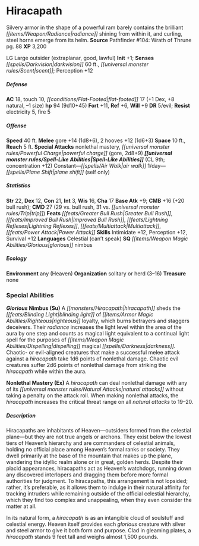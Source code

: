﻿---
cssclass: [monsters]
title1: Hiracapath
desc_short: Silvery armor in the shape of a powerful ram barely contains the brilliant
  radiance shining from within it, and curling, steel horns emerge from its helm.
title2: Hiracapath
CR: 7
sources:
- name: 'Pathfinder #104: Wrath of Thrune'
  page: 88
  link: http://paizo.com/products/btpy9jb7?Pathfinder-Adventure-Path-104-Wrath-of-Thrune
XP: 3200
alignment: LG
size: Large
type: outsider
subtypes:
- extraplanar
- good
- lawful
initiative:
  bonus: 1
senses:
  darkvision: 60
  scent: true
AC:
  AC: 18
  touch: 10
  flat_footed: 17
  components:
    dex: 1
    natural: 8
    size: -1
HP:
  HP: 94
  long: 9d10+45
saves:
  fort: 11
  ref: 6
  will: 9
DR:
- amount: 5
  weakness: evil
resistances:
  electricity: 5
  fire: 5
speeds:
  base: 40
attacks:
  melee:
  - - text: gore +14 (1d8+6)
      entries:
      - - damage: 1d8+6
      attack: gore
      bonus:
      - 14
    - text: 2 hooves +12 (1d6+3)
      entries:
      - - damage: 1d6+3
      count: 2
      attack: hooves
      bonus:
      - 12
  special:
  - nonlethal mastery
  - powerful charge (gore, 2d8+9)
space: 10
reach: 5
spell_like_abilities:
  entries:
  - name: air walk
    source: default
    freq: Constant
  - name: plane shift
    source: default
    freq: 1/day
    other: self only
  sources:
  - name: default
    CL: 9
    concentration: 12
ability_scores:
  STR: 22
  DEX: 12
  CON: 21
  INT: 3
  WIS: 16
  CHA: 17
BAB: 9
CMB: 16
CMB_other: +20 bull rush
CMD: 27
CMD_other: 29 vs. bull rush, 31 vs. trip
feats:
- name: Greater Bull Rush
- name: Improved Bull Rush
- name: Lightning Reflexes
- name: Multiattack
- name: Power Attack
skills:
  Intimidate: 12
  Perception: 12
  Survival: 12
languages:
- Celestial (can't speak)
special_qualities:
- glorious nimbus
ecology:
  environment: any (Heaven)
  organization: solitary or herd (3-16)
  treasure_type: none
special_abilities:
  Glorious Nimbus (Su): A hiracapath sheds the blinding light of righteous loyalty,
    which burns betrayers and staggers deceivers. Their radiance increases the light
    level within the area of the aura by one step and counts as magical light equivalent
    to a continual light spell for the purposes of dispelling magical darkness. Chaotic-
    or evil-aligned creatures that make a successful melee attack against a hiracapath
    take 1d6 points of nonlethal damage. Chaotic evil creatures suffer 2d6 points
    of nonlethal damage from striking the hiracapath while within the aura.
  Nonlethal Mastery (Ex): A hiracapath can deal nonlethal damage with any of its natural
    attacks without taking a penalty on the attack roll. When making nonlethal attacks,
    the hiracapath increases the critical threat range on all natural attacks to 19-20.
desc_long: |-
  Hiracapaths are inhabitants of Heaven-outsiders formed from the celestial plane-but they are not true angels or archons. They exist below the lowest tiers of Heaven's hierarchy and are commanders of celestial animals, holding no official place among Heaven's formal ranks or society. They dwell primarily at the base of the mountain that makes up the plane, wandering the idyllic realm alone or in great, golden herds. Despite their placid appearances, hiracapaths act as Heaven's watchdogs, running down any discovered interlopers and dragging them before more formal authorities for judgment. To hiracapaths, this arrangement is not lopsided; rather, it's preferable, as it allows them to indulge in their natural affinity for tracking intruders while remaining outside of the official celestial hierarchy, which they find too complex and unappealing, when they even consider the matter at all.

  In its natural form, a hiracapath is as an intangible cloud of soulstuff and celestial energy. Heaven itself provides each glorious creature with silver and steel armor to give it both form and purpose. Clad in gleaming plates, a hiracapath stands 9 feet tall and weighs almost 1,500 pounds.

---

# Hiracapath
Silvery armor in the shape of a powerful ram barely contains the brilliant _[[items/Weapon/Radiance|radiance]]_ shining from within it, and curling, steel horns emerge from its helm.
**Source** Pathfinder #104: Wrath of Thrune pg. 88
**XP** 3,200

LG Large outsider (extraplanar, good, lawful)
**Init** +1; **Senses** _[[spells/Darkvision|darkvision]]_ 60 ft., _[[universal monster rules/Scent|scent]]_; Perception +12

##### Defense

**AC** 18, touch 10, _[[conditions/Flat-Footed|flat-footed]]_ 17 (+1 Dex, +8 natural, –1 size)
**hp** 94 (9d10+45)
**Fort** +11, **Ref** +6, **Will** +9
**DR** 5/evil; **Resist** electricity 5, fire 5

##### Offense
**Speed** 40 ft.
**Melee** gore +14 (1d8+6), 2 hooves +12 (1d6+3)
**Space** 10 ft., **Reach** 5 ft.
**Special Attacks** nonlethal mastery, _[[universal monster rules/Powerful Charge|powerful charge]]_ (gore, 2d8+9)
**_[[universal monster rules/Spell-Like Abilities|Spell-Like Abilities]]_** (CL 9th; concentration +12)
Constant—_[[spells/Air Walk|air walk]]_
1/day—_[[spells/Plane Shift|plane shift]]_ (self only)

##### Statistics
**Str** 22, **Dex** 12, **Con** 21, **Int** 3, **Wis** 16, **Cha** 17
**Base Atk** +9; **CMB** +16 (+20 bull rush); **CMD** 27 (29 vs. bull rush, 31 vs. _[[universal monster rules/Trip|trip]]_)
**Feats** _[[feats/Greater Bull Rush|Greater Bull Rush]]_, _[[feats/Improved Bull Rush|Improved Bull Rush]]_, _[[feats/Lightning Reflexes|Lightning Reflexes]]_, _[[feats/Multiattack|Multiattack]]_, _[[feats/Power Attack|Power Attack]]_
**Skills** Intimidate +12, Perception +12, Survival +12
**Languages** Celestial (can’t speak)
**SQ** _[[items/Weapon Magic Abilities/Glorious|glorious]]_ nimbus

##### Ecology

**Environment** any (Heaven)
**Organization** solitary or herd (3–16)
**Treasure** none

### Special Abilities

**_Glorious_ Nimbus (Su)** A _[[monsters/Hiracapath|hiracapath]]_ sheds the _[[feats/Blinding Light|blinding light]]_ of _[[items/Armor Magic Abilities/Righteous|righteous]]_ loyalty, which burns betrayers and staggers deceivers. Their _radiance_ increases the light level within the area of the aura by one step and counts as magical light equivalent to a continual light spell for the purposes of _[[items/Weapon Magic Abilities/Dispelling|dispelling]]_ magical _[[spells/Darkness|darkness]]_. Chaotic- or evil-aligned creatures that make a successful melee attack against a _hiracapath_ take 1d6 points of nonlethal damage. Chaotic evil creatures suffer 2d6 points of nonlethal damage from striking the _hiracapath_ while within the aura.

**Nonlethal Mastery (Ex)** A _hiracapath_ can deal nonlethal damage with any of its _[[universal monster rules/Natural Attacks|natural attacks]]_ without taking a penalty on the attack roll. When making nonlethal attacks, the _hiracapath_ increases the critical threat range on all _natural attacks_ to 19–20.

##### Description

Hiracapaths are inhabitants of Heaven—outsiders formed from the celestial plane—but they are not true angels or archons. They exist below the lowest tiers of Heaven’s hierarchy and are commanders of celestial animals, holding no official place among Heaven’s formal ranks or society. They dwell primarily at the base of the mountain that makes up the plane, wandering the idyllic realm alone or in great, golden herds. Despite their placid appearances, hiracapaths act as Heaven’s watchdogs, running down any discovered interlopers and dragging them before more formal authorities for judgment. To hiracapaths, this arrangement is not lopsided; rather, it’s preferable, as it allows them to indulge in their natural affinity for tracking intruders while remaining outside of the official celestial hierarchy, which they find too complex and unappealing, when they even consider the matter at all.

In its natural form, a _hiracapath_ is as an intangible cloud of soulstuff and celestial energy. Heaven itself provides each _glorious_ creature with silver and steel armor to give it both form and purpose. Clad in gleaming plates, a _hiracapath_ stands 9 feet tall and weighs almost 1,500 pounds.